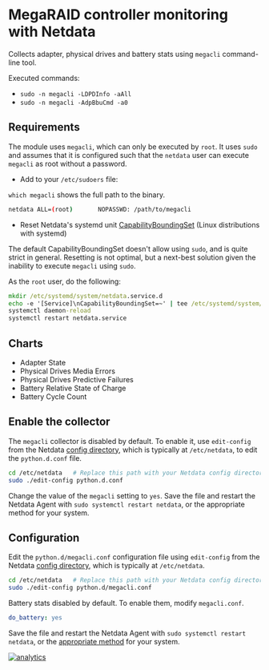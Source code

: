 <!--
title: "MegaRAID controller monitoring with Netdata"
custom_edit_url: https://github.com/netdata/netdata/edit/master/collectors/python.d.plugin/megacli/README.md
sidebar_label: "MegaRAID controllers"
-->

# MegaRAID controller monitoring with Netdata

Collects adapter, physical drives and battery stats using `megacli` command-line tool.

Executed commands:

- `sudo -n megacli -LDPDInfo -aAll`
- `sudo -n megacli -AdpBbuCmd -a0`

## Requirements

The module uses `megacli`, which can only be executed by `root`. It uses
`sudo` and assumes that it is configured such that the `netdata` user can execute `megacli` as root without a password.

- Add to your `/etc/sudoers` file:

`which megacli` shows the full path to the binary.

```bash
netdata ALL=(root)       NOPASSWD: /path/to/megacli
```

- Reset Netdata's systemd
  unit [CapabilityBoundingSet](https://www.freedesktop.org/software/systemd/man/systemd.exec.html#Capabilities) (Linux
  distributions with systemd)

The default CapabilityBoundingSet doesn't allow using `sudo`, and is quite strict in general. Resetting is not optimal, but a next-best solution given the inability to execute `megacli` using `sudo`.


As the `root` user, do the following:

```cmd
mkdir /etc/systemd/system/netdata.service.d
echo -e '[Service]\nCapabilityBoundingSet=~' | tee /etc/systemd/system/netdata.service.d/unset-capability-bounding-set.conf
systemctl daemon-reload
systemctl restart netdata.service
```

## Charts

- Adapter State
- Physical Drives Media Errors
- Physical Drives Predictive Failures
- Battery Relative State of Charge
- Battery Cycle Count

## Enable the collector

The `megacli` collector is disabled by default. To enable it, use `edit-config` from the
Netdata [config directory](/docs/configure/nodes.md), which is typically at `/etc/netdata`, to edit the `python.d.conf`
file.

```bash
cd /etc/netdata   # Replace this path with your Netdata config directory, if different
sudo ./edit-config python.d.conf
```

Change the value of the `megacli` setting to `yes`. Save the file and restart the Netdata Agent
with `sudo systemctl restart netdata`, or the appropriate method for your system.

## Configuration

Edit the `python.d/megacli.conf` configuration file using `edit-config` from the
Netdata [config directory](/docs/configure/nodes.md), which is typically at `/etc/netdata`.

```bash
cd /etc/netdata   # Replace this path with your Netdata config directory, if different
sudo ./edit-config python.d/megacli.conf
```

Battery stats disabled by default. To enable them, modify `megacli.conf`.

```yaml
do_battery: yes
```

Save the file and restart the Netdata Agent with `sudo systemctl restart netdata`, or the [appropriate
method](/docs/configure/start-stop-restart.md) for your system.

[![analytics](https://www.google-analytics.com/collect?v=1&aip=1&t=pageview&_s=1&ds=github&dr=https%3A%2F%2Fgithub.com%2Fnetdata%2Fnetdata&dl=https%3A%2F%2Fmy-netdata.io%2Fgithub%2Fcollectors%2Fpython.d.plugin%2Fmegacli%2FREADME&_u=MAC~&cid=5792dfd7-8dc4-476b-af31-da2fdb9f93d2&tid=UA-64295674-3)](<>)
